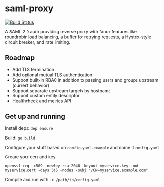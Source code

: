 # saml-proxy

[![Build Status](https://travis-ci.org/dustin-decker/saml-proxy.svg?branch=master)](https://travis-ci.org/dustin-decker/saml-proxy)

A SAML 2.0 auth providing reverse proxy with fancy features like roundrobin
load balancing, a buffer for retrying requests, a Hystrix-style circuit breaker,
and rate limiting.

## Roadmap

- Add TLS termination
- Add optional mutual TLS authentication
- Support built-in RBAC in addition to passing users and groups upstream (current behavior)
- Support separate upstream targets by hostname
- Support custom entity descriptor
- Healthcheck and metrics API

## Get up and running

Install deps:
`dep ensure`

Build:
`go build`

Configure your stuff based on `config.yaml.example` and name it `config.yaml`

Create your cert and key

```openssl req -x509 -newkey rsa:2048 -keyout myservice.key -out myservice.cert -days 365 -nodes -subj "/CN=myservice.example.com"```

Compile and run with `-c /path/to/config.yaml`
